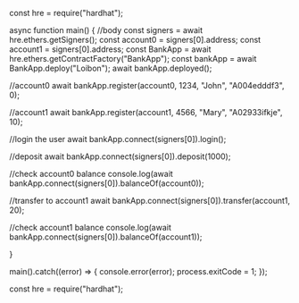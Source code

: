 const hre = require("hardhat");

async function main() {
  //body
  const signers = await hre.ethers.getSigners();
  const account0 = signers[0].address;
  const account1 = signers[0].address;
  const BankApp = await hre.ethers.getContractFactory("BankApp");
  const bankApp = await BankApp.deploy("Loibon");
  await bankApp.deployed();


  //account0
  await bankApp.register(account0, 1234, "John", "A004edddf3", 0);

  //account1
  await bankApp.register(account1, 4566, "Mary", "A02933ifkje", 10);

  //login the user
  await bankApp.connect(signers[0]).login();

  //deposit
  await bankApp.connect(signers[0]).deposit(1000);

  //check account0 balance
  console.log(await bankApp.connect(signers[0]).balanceOf(account0));

  //transfer to account1
  await bankApp.connect(signers[0]).transfer(account1, 20);

  //check account1 balance
  console.log(await bankApp.connect(signers[0]).balanceOf(account1));

}

main().catch((error) => {
  console.error(error);
  process.exitCode = 1;
});

const hre = require("hardhat");
